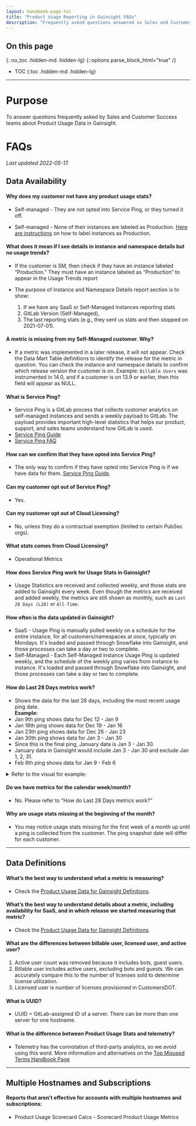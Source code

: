 ```yaml
---
layout: handbook-page-toc
title: "Product Usage Reporting in Gainsight FAQs"
description: "Frequently asked questions answered so Sales and Customer Success teams can confidently use Product Usage Reporting to support their customers' top initiatives and business objectives."
---
```


<link rel="stylesheet" type="text/css" href="/stylesheets/biztech.css" />

## On this page
{:.no_toc .hidden-md .hidden-lg}
{::options parse_block_html="true" /}

- TOC
{:toc .hidden-md .hidden-lg}

---
# Purpose

To answer questions frequently asked by Sales and Customer Success teams about Product Usage Data in Gainsight.

# FAQs

_Last updated 2022-05-17._

## Data Availability

#### Why does my customer not have any product usage stats?
- Self-managed - They are not opted into Service Ping, or they turned it off.

- Self-managed - None of their instances are labeled as Production. [Here are instructions](https://about.gitlab.com/handbook/customer-success/product-usage-data/using-product-usage-data-in-gainsight/#updating-self-managed-instance-type) on how to label instances as Production.

#### What does it mean if I see details in instance and namespace details but no usage trends? 
- If the customer is SM, then check if they have an instance labeled “Production.” They must have an instance labeled as “Production” to appear in the Usage Trends report

- The purpose of  Instance and Namespace Details report section is to show: 
  1. If we have any SaaS or Self-Managed instances reporting stats
  2. GitLab Version (Self-Managed),
  3. The last reporting stats (e.g., they sent us stats and then stopped on 2021-07-01). 

#### A metric is missing from my Self-Managed customer. Why?
- If a metric was implemented in a later release, it will not appear. Check the Data Mart Table definitions to identify the release for the metric in question. You can check the instance and namespace details to confirm which release version the customer is on. Example: `Billable Users` was instrumented in 14.0, and if a customer is on 13.9 or earlier, then this field will appear as NULL.

#### What is Service Ping?
- Service Ping is a GitLab process that collects customer analytics on self-managed instances and sends a weekly payload to GitLab. The payload provides important high-level statistics that helps our product, support, and sales teams understand how GitLab is used.
- [Service Ping Guide](https://docs.gitlab.com/ee/development/service_ping/)
- [Service Ping FAQ](https://about.gitlab.com/handbook/customer-success/csm/service-ping-faq/)

#### How can we confirm that they have opted into Service Ping?
- The only way to confirm if they have opted into Service Ping is if we have data for them. [Service Ping Guide](https://docs.gitlab.com/ee/development/service_ping/). 

#### Can my customer opt out of Service Ping?
- Yes.

#### Can my customer opt out of Cloud Licensing?
- No, unless they do a contractual exemption (limited to certain PubSec orgs).

#### What stats comes from Cloud Licensing?
- Operational Metrics

#### How does Service Ping work for Usage Stats in Gainsight? 
- Usage Statistics are received and collected weekly, and those stats are added to Gainsight every week. Even though the metrics are received and added weekly, the metrics are still shown as monthly, such as `Last 28 Days (L28)` or `All-Time`. 

#### How often is the data updated in Gainsight?
- SaaS - Usage Ping is manually pulled weekly on a schedule for the entire instance, for all customers/namespaces at once, typically on Mondays. It's loaded and passed through Snowflake into Gainsight, and those processes can take a day or two to complete.
- Self-Managed - Each Self-Managed instance Usage Ping is updated weekly, and the schedule of the weekly ping varies from instance to instance. It's loaded and passed through Snowflake into Gainsight, and those processes can take a day or two to complete.

#### How do Last 28 Days metrics work?
- Shows the data for the last 28 days, including the most recent usage ping date.<br>
**Example:**<br>
- Jan 9th ping shows data for Dec 12 - Jan 9
- Jan 16th ping shows data for Dec 19 - Jan 16
- Jan 23th ping shows data for Dec 26 - Jan 23
- Jan 30th ping shows data for Jan 3 - Jan 30
- Since this is the final ping, January data is Jan 3 - Jan 30.
- January data in Gainsight would include Jan 3 - Jan 30 and exclude Jan 1, 2, 31.
- Feb 6th ping shows data for Jan 9 - Feb 6 <br>
<details>
  <summary markdown="span"> Refer to the visual for example: </summary>
 ![28d Logic](https://lucid.app/publicSegments/view/0de4f2de-99f8-44a1-a47d-a7b31cab896e/image.png)
</details>

#### Do we have metrics for the calendar week/month?
- No. Please refer to “How do Last 28 Days metrics work?” 

#### Why are usage stats missing at the beginning of the month?
- You may notice usage stats missing for the first week of a month up until a ping is collected from the customer. The ping snapshot date will differ for each customer.

---

## Data Definitions

#### What’s the best way to understand what a metric is measuring?
- Check the [Product Usage Data for Gainsight Definitions](https://docs.google.com/spreadsheets/d/1EhSXqx6YXcpqHg2TpS0ZN5Rk_d2hhrTPrW5FTbmuZjw/edit?usp=sharing).

#### What’s the best way to understand details about a metric, including availability for SaaS, and in which release we started measuring that metric?
- Check the [Product Usage Data for Gainsight Definitions](https://docs.google.com/spreadsheets/d/1EhSXqx6YXcpqHg2TpS0ZN5Rk_d2hhrTPrW5FTbmuZjw/edit?usp=sharing).

#### What are the differences between billable user, licensed user, and active user?
 1. Active user count was removed because it includes bots, guest users. 
 2. Billable user includes active users, excluding bots and guests. We can accurately compare this to the number of licenses sold to determine license utilization.
 3. Licensed user is number of licenses provisioned in CustomersDOT.

#### What is UUID?
- UUID = GitLab-assigned ID of a server. There can be more than one server for one hostname.

#### What is the difference between Product Usage Stats and telemetry?
- Telemetry has the connotation of third-party analytics, so we avoid using this word. More information and alternatives on the [Top Misused Terms Handbook Page](https://about.gitlab.com/handbook/communication/top-misused-terms/#telemetry)

---

## Multiple Hostnames and Subscriptions

#### Reports that aren’t effective for accounts with multiple hostnames and subscriptions: 
-  Product Usage Scorecard Calcs - Scorecard Product Usage Metrics



